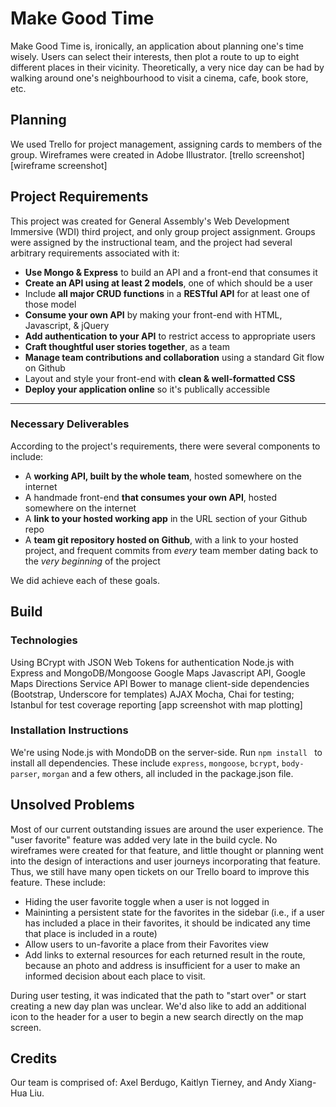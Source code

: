 # Make Good Time
Make Good Time is, ironically, an application about planning one's time wisely. Users can select their interests, then plot a route to up to eight different places in their vicinity. Theoretically, a very nice day can be had by walking around one's neighbourhood to visit a cinema, cafe, book store, etc.

## Planning

We used Trello for project management, assigning cards to members of the group. Wireframes were created in Adobe Illustrator.
[trello screenshot]
[wireframe screenshot]

## Project Requirements
This project was created for General Assembly's Web Development Immersive (WDI) third project, and only group project assignment. Groups were assigned by the instructional team, and the project had several arbitrary requirements associated with it:

* **Use Mongo & Express** to build an API and a front-end that consumes it
* **Create an API using at least 2 models**, one of which should be a user
* Include **all major CRUD functions** in a **RESTful API** for at least one of those model
* **Consume your own API** by making your front-end with HTML, Javascript, & jQuery
* **Add authentication to your API** to restrict access to appropriate users
* **Craft thoughtful user stories together**, as a team
* **Manage team contributions and collaboration** using a standard Git flow on Github
* Layout and style your front-end with **clean & well-formatted CSS**
* **Deploy your application online** so it's publically accessible


---

### Necessary Deliverables
According to the project's requirements, there were several components to include: 

* A **working API, built by the whole team**, hosted somewhere on the internet
* A handmade front-end **that consumes your own API**, hosted somewhere on the internet
* A **link to your hosted working app** in the URL section of your Github repo
* A **team git repository hosted on Github**, with a link to your hosted project, and frequent commits from _every_ team member dating back to the _very beginning_ of the project

We did achieve each of these goals.

## Build

### Technologies 
Using BCrypt with JSON Web Tokens for authentication
Node.js with Express and MongoDB/Mongoose
Google Maps Javascript API, Google Maps Directions Service API
Bower to manage client-side dependencies (Bootstrap, Underscore for templates)
AJAX
Mocha, Chai for testing; Istanbul for test coverage reporting
[app screenshot with map plotting]

### Installation Instructions
We're using Node.js with MondoDB on the server-side. Run `npm install ` to install all dependencies. These include `express`, `mongoose`, `bcrypt`, `body-parser`, `morgan` and a few others, all included in the package.json file.

## Unsolved Problems
Most of our current outstanding issues are around the user experience. The "user favorite" feature was added very late in the build cycle. No wireframes were created for that feature, and little thought or planning went into the design of interactions and user journeys incorporating that feature. Thus, we still have many open tickets on our Trello board to improve this feature. These include:

* Hiding the user favorite toggle when a user is not logged in
* Maininting a persistent state for the favorites in the sidebar (i.e., if a user has included a place in their favorites, it should be indicated any time that place is included in a route)
* Allow users to un-favorite a place from their Favorites view
* Add links to external resources for each returned result in the route, because an photo and address is insufficient for a user to make an informed decision about each place to visit.

During user testing, it was indicated that the path to "start over" or start creating a new day plan was unclear. We'd also like to add an additional icon to the header for a user to begin a new search directly on the map screen.

## Credits
Our team is comprised of:
Axel Berdugo, Kaitlyn Tierney, and Andy Xiang-Hua Liu.